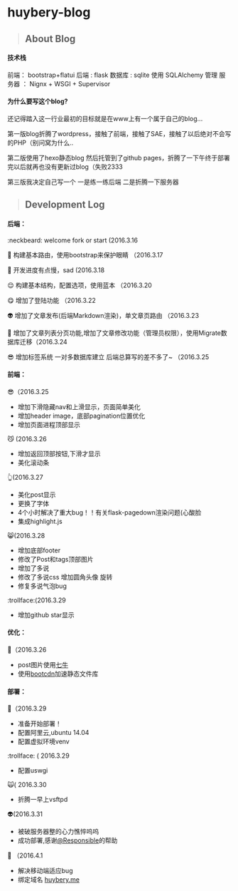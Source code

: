 # huybery-blog
>## About Blog
#### 技术栈
前端： bootstrap+flatui 
后端 : flask
数据库 : sqlite 使用 SQLAlchemy 管理
服务器 ： Nignx + WSGI + Supervisor 
#### 为什么要写这个blog?

还记得踏入这一行业最初的目标就是在www上有一个属于自己的blog...

第一版blog折腾了wordpress，接触了前端，接触了SAE，接触了以后绝对不会写的PHP（别问窝为什么..

第二版使用了hexo静态blog 然后托管到了github pages，折腾了一下午终于部署完以后就再也没有更新过blog（失败2333

第三版我决定自己写一个 一是练一练后端 二是折腾一下服务器

>## Development Log

#### 后端：

:neckbeard: welcome fork or start (2016.3.16

:muscle: 构建基本路由，使用bootstrap来保护眼睛 （2016.3.17

:bear: 开发进度有点慢，sad (2016.3.18

:relieved: 构建基本结构，配置选项，使用蓝本 （2016.3.20

:yum: 增加了登陆功能 （2016.3.22

:alien: 增加了文章发布(后端Markdown渲染)，单文章页路由 （2016.3.23

:running: 增加了文章列表分页功能,增加了文章修改功能（管理员权限），使用Migrate数据库迁移（2016.3.24

 :sunglasses: 增加标签系统 一对多数据库建立 后端总算写的差不多了~ （2016.3.25

#### 前端：
:sunglasses:（2016.3.25
 - 增加下滑隐藏nav和上滑显示，页面简单美化
 - 增加header image，底部pagination位置优化
 - 增加页面进程顶部显示

:smirk_cat: (2016.3.26
 - 增加返回顶部按钮,下滑才显示
 - 美化滚动条

:point_up_2:(2016.3.27
 - 美化post显示
 - 更换了字体
 - 4个小时解决了重大bug！！有关flask-pagedown渲染问题(心酸脸
 - 集成highlight.js

:smile_cat:(2016.3.28
 - 增加底部footer
 - 修改了Post和tags顶部图片
 - 增加了多说
 - 修改了多说css 增加圆角头像 旋转
 - 修复多说气泡bug

:trollface:(2016.3.29
 - 增加github star显示

#### 优化：

:racehorse:（2016.3.26
 - post图片使用[七牛](http://www.qiniu.com/)
 - 使用[bootcdn](http://www.bootcdn.cn/)加速静态文件库

#### 部署：
 :speak_no_evil:（2016.3.29
 - 准备开始部署！
 - 配置阿里云,ubuntu 14.04
 - 配置虚拟环境venv

:trollface: ( 2016.3.29
 - 配置uswgi

:scream_cat:( 2016.3.30
 - 折腾一早上vsftpd

:alien:(2016.3.31
  - 被破服务器整的心力憔悴呜呜
  - 成功部署,感谢[@Responsible](https://github.com/responsible)的帮助

:hear_no_evil: （2016.4.1
  - 解决移动端适应bug
  - 绑定域名 [huybery.me](huybery.me)
